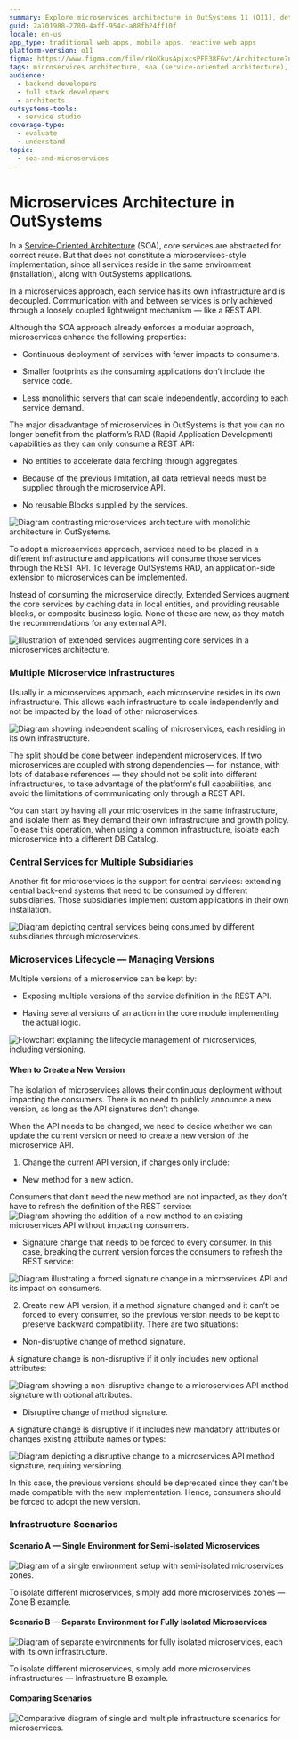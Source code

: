 ```yaml
---
summary: Explore microservices architecture in OutSystems 11 (O11), detailing its implementation, benefits, and lifecycle management.
guid: 2a701988-2780-4aff-954c-a88fb24ff10f
locale: en-us
app_type: traditional web apps, mobile apps, reactive web apps
platform-version: o11
figma: https://www.figma.com/file/rNoKkusApjxcsPFE38FGvt/Architecture?node-id=1343:663
tags: microservices architecture, soa (service-oriented architecture), rest api, continuous deployment, scalability
audience:
  - backend developers
  - full stack developers
  - architects
outsystems-tools:
  - service studio
coverage-type:
  - evaluate
  - understand
topic:
  - soa-and-microservices
---
```


# Microservices Architecture in OutSystems

In a [Service-Oriented Architecture](https://success.outsystems.com/Support/Enterprise_Customers/Maintenance_and_Operations/Designing_the_architecture_of_your_OutSystems_applications/04_Service-Oriented_Architectures_for_OutSystems_applications) (SOA), core services are abstracted for correct reuse. But that does not constitute a microservices-style implementation, since all services reside in the same environment (installation), along with OutSystems applications.

In a microservices approach, each service has its own infrastructure and is decoupled. Communication with and between services is only achieved through a loosely coupled lightweight mechanism — like a REST API.

Although the SOA approach already enforces a modular approach, microservices enhance the following properties:

* Continuous deployment of services with fewer impacts to consumers.

* Smaller footprints as the consuming applications don’t include the service code.

* Less monolithic servers that can scale independently, according to each service demand.

The major disadvantage of microservices in OutSystems is that you can no longer benefit from the platform’s RAD (Rapid Application Development) capabilities as they can only consume a REST API:

* No entities to accelerate data fetching through aggregates.

* Because of the previous limitation, all data retrieval needs must be supplied through the microservice API.

* No reusable Blocks supplied by the services.

![Diagram contrasting microservices architecture with monolithic architecture in OutSystems.](images/Microservices-Architecture-in-OutSystems_0.png "Microservices vs Monolithic Architecture")

To adopt a microservices approach, services need to be placed in a different infrastructure and applications will consume those services through the REST API. To leverage OutSystems RAD, an application-side extension to microservices can be implemented.

Instead of consuming the microservice directly, Extended Services augment the core services by caching data in local entities, and providing reusable blocks, or composite business logic. None of these are new, as they match the recommendations for any external API.

![Illustration of extended services augmenting core services in a microservices architecture.](images/Microservices-Architecture-in-OutSystems_1.png "Extended Services in Microservices Architecture")

### Multiple Microservice Infrastructures

Usually in a microservices approach, each microservice resides in its own infrastructure. This allows each infrastructure to scale independently and not be impacted by the load of other microservices.

![Diagram showing independent scaling of microservices, each residing in its own infrastructure.](images/Microservices-Architecture-in-OutSystems_2.png "Independent Scaling of Microservices")

The split should be done between independent microservices. If two microservices are coupled with strong dependencies — for instance, with lots of database references — they should not be split into different infrastructures, to take advantage of the platform's full capabilities, and avoid the limitations of communicating only through a REST API.

You can start by having all your microservices in the same infrastructure, and isolate them as they demand their own infrastructure and growth policy. To ease this operation, when using a common infrastructure, isolate each microservice into a different DB Catalog.

### Central Services for Multiple Subsidiaries

Another fit for microservices is the support for central services: extending central back-end systems that need to be consumed by different subsidiaries. Those subsidiaries implement custom applications in their own installation.

![Diagram depicting central services being consumed by different subsidiaries through microservices.](images/Microservices-Architecture-in-OutSystems_3.png "Central Services Consumed by Multiple Subsidiaries")

### Microservices Lifecycle — Managing Versions

Multiple versions of a microservice can be kept by:

* Exposing multiple versions of the service definition in the REST API.

* Having several versions of an action in the core module implementing the actual logic.

![Flowchart explaining the lifecycle management of microservices, including versioning.](images/Microservices-Architecture-in-OutSystems_4.png "Microservices Lifecycle Management")

#### When to Create a New Version

The isolation of microservices allows their continuous deployment without impacting the consumers. There is no need to publicly announce a new version, as long as the API signatures don’t change.

When the API needs to be changed, we need to decide whether we can update the current version or need to create a new version of the microservice API.

1. Change the current API version, if changes only include:

* New method for a new action.

Consumers that don’t need the new method are not impacted, as they don’t have to refresh the definition of the REST service:![Diagram showing the addition of a new method to an existing microservices API without impacting consumers.](images/Microservices-Architecture-in-OutSystems_5.png "Adding a New Method to Microservices")

* Signature change that needs to be forced to every consumer. In this case, breaking the current version forces the consumers to refresh the REST service:

![Diagram illustrating a forced signature change in a microservices API and its impact on consumers.](images/Microservices-Architecture-in-OutSystems_6.png "Forcing a Signature Change in Microservices")

2. Create new API version, if a method signature changed and it can’t be forced to every consumer, so the previous version needs to be kept to preserve backward compatibility. There are two situations:

* Non-disruptive change of method signature.

A signature change is non-disruptive if it only includes new optional attributes:

![Diagram showing a non-disruptive change to a microservices API method signature with optional attributes.](images/Microservices-Architecture-in-OutSystems_7.png "Non-disruptive Method Signature Change")

* Disruptive change of method signature.

A signature change is disruptive if it includes new mandatory attributes or changes existing attribute names or types:

![Diagram depicting a disruptive change to a microservices API method signature, requiring versioning.](images/Microservices-Architecture-in-OutSystems_8.png "Disruptive Method Signature Change")

In this case, the previous versions should be deprecated since they can’t be made compatible with the new implementation. Hence, consumers should be forced to adopt the new version.

### Infrastructure Scenarios

#### Scenario A — Single Environment for Semi-isolated Microservices

![Diagram of a single environment setup with semi-isolated microservices zones.](images/Microservices-Architecture-in-OutSystems_9.png "Semi-isolated Microservices in a Single Environment")

To isolate different microservices, simply add more microservices zones — Zone B example.

#### Scenario B — Separate Environment for Fully Isolated Microservices

![Diagram of separate environments for fully isolated microservices, each with its own infrastructure.](images/Microservices-Architecture-in-OutSystems_10.png "Fully Isolated Microservices in Separate Environments")

To isolate different microservices, simply add more microservices infrastructures — Infrastructure B example.

#### Comparing Scenarios

![Comparative diagram of single and multiple infrastructure scenarios for microservices.](images/Microservices-Architecture-in-OutSystems_11.png "Comparison of Single vs Multiple Infrastructure Scenarios")

